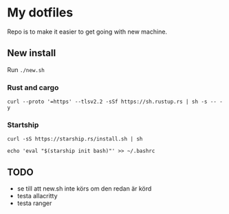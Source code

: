 # My dotfiles

Repo is to make it easier to get going with new machine.

## New install

Run ```./new.sh```

### Rust and cargo

```curl --proto '=https' --tlsv2.2 -sSf https://sh.rustup.rs | sh -s -- -y```

### Startship

```curl -sS https://starship.rs/install.sh | sh```

```echo 'eval "$(starship init bash)"' >> ~/.bashrc```

## TODO

* se till att new.sh inte körs om den redan är körd
* testa allacritty
* testa ranger

